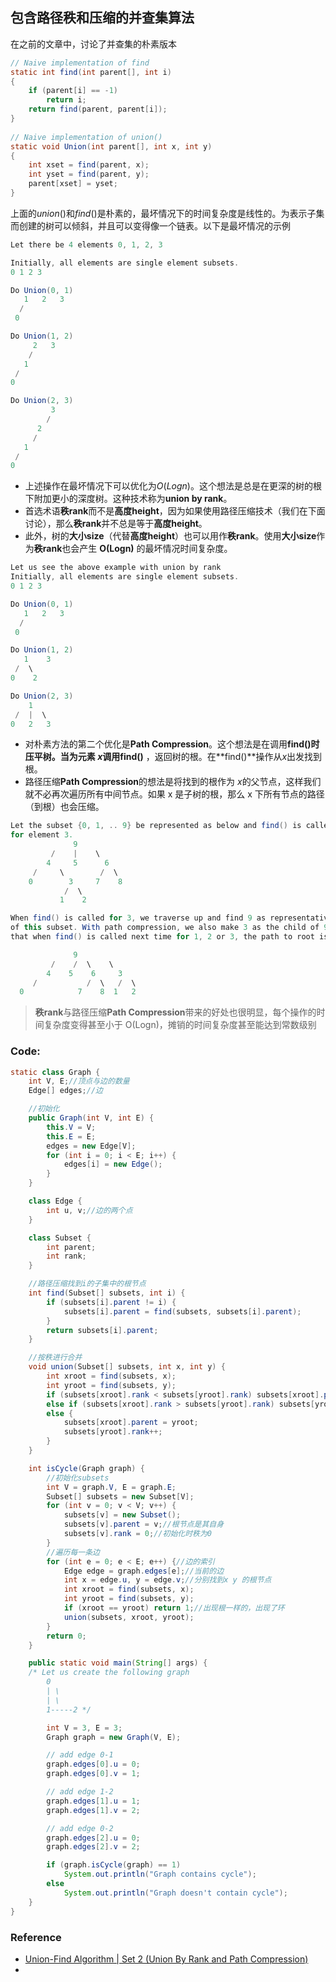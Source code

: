 ## 包含路径秩和压缩的并查集算法

在之前的文章中，讨论了并查集的朴素版本

```java
// Naive implementation of find
static int find(int parent[], int i)
{
    if (parent[i] == -1)
        return i;
    return find(parent, parent[i]);
}
   
// Naive implementation of union()
static void Union(int parent[], int x, int y)
{
    int xset = find(parent, x);
    int yset = find(parent, y);
    parent[xset] = yset;
}
```

上面的$union()$和$find()$是朴素的，最坏情况下的时间复杂度是线性的。为表示子集而创建的树可以倾斜，并且可以变得像一个链表。以下是最坏情况的示例

```java
Let there be 4 elements 0, 1, 2, 3

Initially, all elements are single element subsets.
0 1 2 3 

Do Union(0, 1)
   1   2   3  
  /
 0

Do Union(1, 2)
     2   3   
    /
   1
 /
0

Do Union(2, 3)
         3    
        /
      2
     /
   1
 /
0
```

- 上述操作在最坏情况下可以优化为$O(Log n)$​。这个想法是总是在更深的树的根下附加更小的深度树。这种技术称为**union by rank**。
- 首选术语**秩rank**而不是**高度height**，因为如果使用路径压缩技术（我们在下面讨论），那么**秩rank**并不总是等于**高度height**。
- 此外，树的**大小size**（代替**高度height**）也可以用作**秩rank**。使用**大小size**作为**秩rank**也会产生 **O(Logn)** 的最坏情况时间复杂度。

```java
Let us see the above example with union by rank
Initially, all elements are single element subsets.
0 1 2 3 

Do Union(0, 1)
   1   2   3  
  /
 0

Do Union(1, 2)
   1    3
 /  \
0    2

Do Union(2, 3)
    1    
 /  |  \
0   2   3
```

- 对朴素方法的第二个优化是**Path Compression**。这个想法是在调用**find()**时压平树。当为元素 $x$调用**find()** ，返回树的根。在**find()**操作从$x$出发找到根。
- 路径压缩**Path Compression**的想法是将找到的根作为 $x$​ 的父节点，这样我们就不必再次遍历所有中间节点。如果 x 是子树的根，那么 x 下所有节点的路径（到根）也会压缩。

```java
Let the subset {0, 1, .. 9} be represented as below and find() is called
for element 3.
              9
         /    |    \  
        4     5      6
     /     \        /  \
    0        3     7    8
            /  \
           1    2  

When find() is called for 3, we traverse up and find 9 as representative
of this subset. With path compression, we also make 3 as the child of 9 so 
that when find() is called next time for 1, 2 or 3, the path to root is reduced.

              9 
         /    /  \    \
        4    5    6     3 
     /           /  \   /  \
  0            7    8  1   2
```

>  **秩rank**与路径压缩**Path Compression**带来的好处也很明显，每个操作的时间复杂度变得甚至小于 O(Logn)，摊销的时间复杂度甚至能达到常数级别

### Code:

```java
static class Graph {
    int V, E;//顶点与边的数量
    Edge[] edges;//边

    //初始化
    public Graph(int V, int E) {
        this.V = V;
        this.E = E;
        edges = new Edge[V];
        for (int i = 0; i < E; i++) {
            edges[i] = new Edge();
        }
    }

    class Edge {
        int u, v;//边的两个点
    }

    class Subset {
        int parent;
        int rank;
    }

    //路径压缩找到i的子集中的根节点
    int find(Subset[] subsets, int i) {
        if (subsets[i].parent != i) {
            subsets[i].parent = find(subsets, subsets[i].parent);
        }
        return subsets[i].parent;
    }

    //按秩进行合并
    void union(Subset[] subsets, int x, int y) {
        int xroot = find(subsets, x);
        int yroot = find(subsets, y);
        if (subsets[xroot].rank < subsets[yroot].rank) subsets[xroot].parent = yroot;
        else if (subsets[xroot].rank > subsets[yroot].rank) subsets[yroot].parent = xroot;
        else {
            subsets[xroot].parent = yroot;
            subsets[yroot].rank++;
        }
    }

    int isCycle(Graph graph) {
        //初始化subsets
        int V = graph.V, E = graph.E;
        Subset[] subsets = new Subset[V];
        for (int v = 0; v < V; v++) {
            subsets[v] = new Subset();
            subsets[v].parent = v;//根节点是其自身
            subsets[v].rank = 0;//初始化时秩为0
        }
        //遍历每一条边
        for (int e = 0; e < E; e++) {//边的索引
            Edge edge = graph.edges[e];//当前的边
            int x = edge.u, y = edge.v;//分别找到x y 的根节点
            int xroot = find(subsets, x);
            int yroot = find(subsets, y);
            if (xroot == yroot) return 1;//出现根一样的，出现了环
            union(subsets, xroot, yroot);
        }
        return 0;
    }

    public static void main(String[] args) {
    /* Let us create the following graph
        0
        | \
        | \
        1-----2 */

        int V = 3, E = 3;
        Graph graph = new Graph(V, E);

        // add edge 0-1
        graph.edges[0].u = 0;
        graph.edges[0].v = 1;

        // add edge 1-2
        graph.edges[1].u = 1;
        graph.edges[1].v = 2;

        // add edge 0-2
        graph.edges[2].u = 0;
        graph.edges[2].v = 2;

        if (graph.isCycle(graph) == 1)
            System.out.println("Graph contains cycle");
        else
            System.out.println("Graph doesn't contain cycle");
    }
}
```

### Reference

- [Union-Find Algorithm | Set 2 (Union By Rank and Path Compression)](https://www.geeksforgeeks.org/union-find-algorithm-set-2-union-by-rank)
- 
